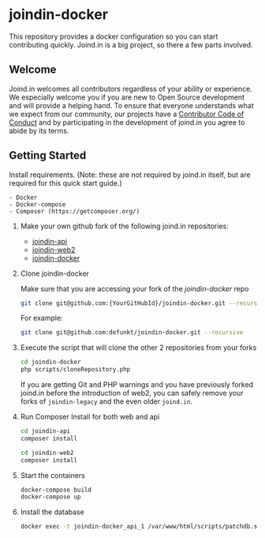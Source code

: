 # joindin-docker

This repository provides a docker configuration so you can start contributing quickly. Joind.in is a big project, so there a few parts involved.


## Welcome

Joind.in welcomes all contributors regardless of your ability or experience. We especially welcome
you if you are new to Open Source development and will provide a helping hand. To ensure that
everyone understands what we expect from our community, our projects have a [Contributor Code of
Conduct](CODE_OF_CONDUCT.md) and by participating in the development of joind.in you agree to abide
by its terms.

## Getting Started

Install requirements. (Note: these are not required by joind.in itself, but are required for this quick start guide.)

    - Docker
    - Docker-compose
    - Composer (https://getcomposer.org/)

1. Make your own github fork of the following joind.in repositories:

    - [joindin-api](https://github.com/joindin/joindin-api)
    - [joindin-web2](https://github.com/joindin/joindin-web2)
    - [joindin-docker](https://github.com/joindin/joindin-docker)

1. Clone joindin-docker

    Make sure that you are accessing your fork of the *joindin-docker* repo

    ```sh
    git clone git@github.com:{YourGitHubId}/joindin-docker.git --recursive
    ```

    For example:

    ```sh
    git clone git@github.com:defunkt/joindin-docker.git --recursive
    ```

1. Execute the script that will clone the other 2 repositories from your forks

    ```sh
    cd joindin-docker
    php scripts/cloneRepository.php
    ```

    If you are getting Git and PHP warnings and you have previously forked joind.in before the introduction of web2,
    you can safely remove your forks of `joindin-legacy` and the even older `joind.in`.

1. Run Composer Install for both web and api

    ```sh
    cd joindin-api
    composer install
    
    cd joindin-web2
    composer install
    ```

1. Start the containers

    ```sh
    docker-compose build
    docker-compose up
    ```

1. Install the database

   ```sh
   docker exec -t joindin-docker_api_1 /var/www/html/scripts/patchdb.sh -t /var/www/html/ -d joindin -u root -p joindin -i
   ```

